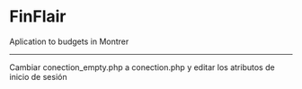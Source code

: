 # FinFlair
Aplication to budgets in Montrer

****
Cambiar conection_empty.php a conection.php y editar los atributos de inicio de sesión